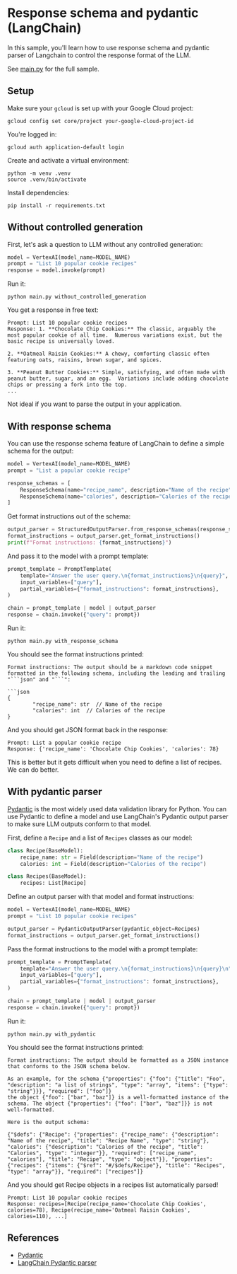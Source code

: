 # Response schema and pydantic (LangChain)

In this sample, you'll learn how to use response schema and pydantic parser of Langchain
to control the response format of the LLM.

See [main.py](./main.py) for the full sample.

## Setup

Make sure your `gcloud` is set up with your Google Cloud project:

```shell
gcloud config set core/project your-google-cloud-project-id
```

You're logged in:

```shell
gcloud auth application-default login
```

Create and activate a virtual environment:

```shell
python -m venv .venv
source .venv/bin/activate
```

Install dependencies:

```shell
pip install -r requirements.txt
```

## Without controlled generation

First, let's ask a question to LLM without any controlled generation:

```python
model = VertexAI(model_name=MODEL_NAME)
prompt = "List 10 popular cookie recipes"
response = model.invoke(prompt)
```

Run it:

```shell
python main.py without_controlled_generation
```

You get a response in free text:

```log
Prompt: List 10 popular cookie recipes
Response: 1. **Chocolate Chip Cookies:** The classic, arguably the most popular cookie of all time.  Numerous variations exist, but the basic recipe is universally loved.

2. **Oatmeal Raisin Cookies:** A chewy, comforting classic often featuring oats, raisins, brown sugar, and spices.

3. **Peanut Butter Cookies:** Simple, satisfying, and often made with peanut butter, sugar, and an egg.  Variations include adding chocolate chips or pressing a fork into the top.
...
```

Not ideal if you want to parse the output in your application.

## With response schema

You can use the response schema feature of LangChain to define a simple schema for the output:

```python
model = VertexAI(model_name=MODEL_NAME)
prompt = "List a popular cookie recipe"

response_schemas = [
    ResponseSchema(name="recipe_name", description="Name of the recipe", type="str"),
    ResponseSchema(name="calories", description="Calories of the recipe", type="int"),
]
```

Get format instructions out of the schema:

```python
output_parser = StructuredOutputParser.from_response_schemas(response_schemas)
format_instructions = output_parser.get_format_instructions()
print(f"Format instructions: {format_instructions}")
```

And pass it to the model with a prompt template:

```python
prompt_template = PromptTemplate(
    template="Answer the user query.\n{format_instructions}\n{query}",
    input_variables=["query"],
    partial_variables={"format_instructions": format_instructions},
)

chain = prompt_template | model | output_parser
response = chain.invoke({"query": prompt})
```

Run it:

```shell
python main.py with_response_schema 
```

You should see the format instructions printed:

```shell
Format instructions: The output should be a markdown code snippet formatted in the following schema, including the leading and trailing "```json" and "```":

```json
{
        "recipe_name": str  // Name of the recipe
        "calories": int  // Calories of the recipe
}
```

And you should get JSON format back in the response:

```shell
Prompt: List a popular cookie recipe
Response: {'recipe_name': 'Chocolate Chip Cookies', 'calories': 78}
```

This is better but it gets difficult when you need to define a list of recipes. We can do better.

## With pydantic parser

[Pydantic](https://docs.pydantic.dev/latest/) is the most widely used data validation library for Python. You can use 
Pydantic to define a model and use LangChain's Pydantic output parser to make sure LLM outputs conform to that model.

First, define a `Recipe` and a list of `Recipes` classes as our model: 

```python
class Recipe(BaseModel):
    recipe_name: str = Field(description="Name of the recipe")
    calories: int = Field(description="Calories of the recipe")

class Recipes(BaseModel):
    recipes: List[Recipe]
```

Define an output parser with that model and format instructions:

```python
model = VertexAI(model_name=MODEL_NAME)
prompt = "List 10 popular cookie recipes"

output_parser = PydanticOutputParser(pydantic_object=Recipes)
format_instructions = output_parser.get_format_instructions()
```

Pass the format instructions to the model with a prompt template: 

```python
prompt_template = PromptTemplate(
    template="Answer the user query.\n{format_instructions}\n{query}\n",
    input_variables=["query"],
    partial_variables={"format_instructions": format_instructions},
)

chain = prompt_template | model | output_parser
response = chain.invoke({"query": prompt})
```

Run it:

```shell
python main.py with_pydantic 
```

You should see the format instructions printed:

```shell
Format instructions: The output should be formatted as a JSON instance that conforms to the JSON schema below.

As an example, for the schema {"properties": {"foo": {"title": "Foo", "description": "a list of strings", "type": "array", "items": {"type": "string"}}}, "required": ["foo"]}
the object {"foo": ["bar", "baz"]} is a well-formatted instance of the schema. The object {"properties": {"foo": ["bar", "baz"]}} is not well-formatted.

Here is the output schema:

{"$defs": {"Recipe": {"properties": {"recipe_name": {"description": "Name of the recipe", "title": "Recipe Name", "type": "string"}, "calories": {"description": "Calories of the recipe", "title": "Calories", "type": "integer"}}, "required": ["recipe_name", "calories"], "title": "Recipe", "type": "object"}}, "properties": {"recipes": {"items": {"$ref": "#/$defs/Recipe"}, "title": "Recipes", "type": "array"}}, "required": ["recipes"]}
```

And you should get Recipe objects in a recipes list automatically parsed!

```shell
Prompt: List 10 popular cookie recipes
Response: recipes=[Recipe(recipe_name='Chocolate Chip Cookies', calories=78), Recipe(recipe_name='Oatmeal Raisin Cookies', calories=110), ...]
```

## References

* [Pydantic](https://docs.pydantic.dev/latest/)
* [LangChain Pydantic parser](https://python.langchain.com/v0.1/docs/modules/model_io/output_parsers/types/pydantic/)